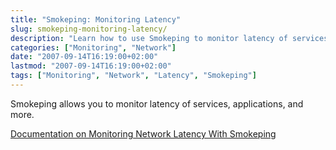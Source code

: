```yaml
---
title: "Smokeping: Monitoring Latency"
slug: smokeping-monitoring-latency/
description: "Learn how to use Smokeping to monitor latency of services and applications."
categories: ["Monitoring", "Network"]
date: "2007-09-14T16:19:00+02:00"
lastmod: "2007-09-14T16:19:00+02:00"
tags: ["Monitoring", "Network", "Latency", "Smokeping"]
---
```


Smokeping allows you to monitor latency of services, applications, and more.

[Documentation on Monitoring Network Latency With Smokeping](../../static/pdf/monitoring_network_latency_with_smokeping.pdf)

